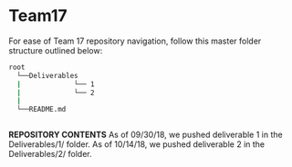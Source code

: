 # Team17

For ease of Team 17 repository navigation, follow this master folder structure outlined below:
```bash
root
  └──Deliverables
  |             └── 1
  |             └── 2
  |
  └──README.md



```

**REPOSITORY CONTENTS**
As of 09/30/18, we pushed deliverable 1 in the Deliverables/1/ folder.
As of 10/14/18, we pushed deliverable 2 in the Deliverables/2/ folder. 
